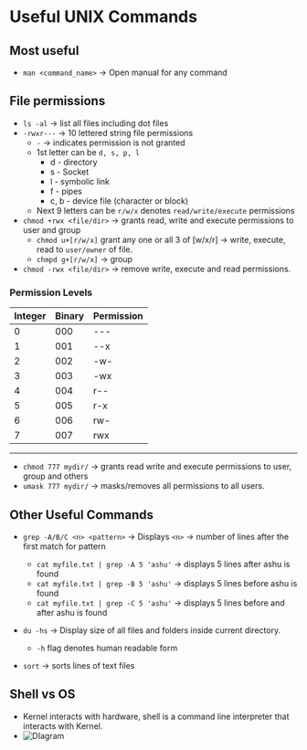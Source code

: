 # Useful UNIX Commands

## Most useful
- `man <command_name>` -> Open manual for any command

## File permissions
- `ls -al` -> list all files including dot files
- `-rwxr---` -> 10 lettered string file permissions
    - `-` -> indicates permission is not granted
    - 1st letter can be `d, s, p, l`
        - d - directory 
        - s - Socket 
        - l - symbolic link 
        - f - pipes 
        - c, b - device file (character or block)
    - Next 9 letters can be `r/w/x` denotes `read/write/execute` permissions
- `chmod +rwx <file/dir>` -> grants read, write and execute permissions to user and group
    - `chmod u+[r/w/x]` grant any one or all 3 of [w/x/r] -> write, execute, read to `user/owner` of file.
    - `chmpd g+[r/w/x]` -> group
- `chmod -rwx <file/dir>` -> remove write, execute and read permissions.

### Permission Levels

|Integer|Binary | Permission    |
| ----- | ----- | ------------- |
|   0   | 000   |       ---     |
|   1   | 001   |       --x     |
|   2   | 002   |       -w-     |
|   3   | 003   |       -wx     |
|   4   | 004   |       r--     |
|   5   | 005   |       r-x     |
|   6   | 006   |       rw-     |
|   7   | 007   |       rwx     |
---------------------------------

- `chmod 777 mydir/` -> grants read write and execute permissions to user, group and others
- `umask 777 mydir/` -> masks/removes all permissions to all users.

## Other Useful Commands
- `grep -A/B/C <n> <pattern>` -> Displays `<n>` -> number of lines after the first match for pattern
    - `cat myfile.txt | grep -A 5 'ashu'` -> displays 5 lines after ashu is found
    - `cat myfile.txt | grep -B 5 'ashu'` -> displays 5 lines before ashu is found
    - `cat myfile.txt | grep -C 5 'ashu'` -> displays 5 lines before and after ashu is found

- `du -hs` -> Display size of all files and folders inside current directory. 
    - `-h` flag denotes human readable form
- `sort` -> sorts lines of text files

## Shell vs OS

- Kernel interacts with hardware, shell is a command line interpreter that interacts with Kernel.
- ![DIagram](https://miro.medium.com/v2/resize:fit:828/format:webp/1*LEp6Tu9LKTF0m0DXvgNMvg.png)
